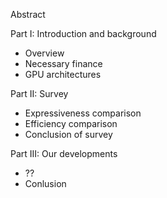 Abstract

Part I: Introduction and background 
 - Overview
 - Necessary finance
 - GPU architectures

Part II: Survey
  - Expressiveness comparison
  - Efficiency comparison
  - Conclusion of survey

Part III: Our developments
  - ??
  - Conlusion
